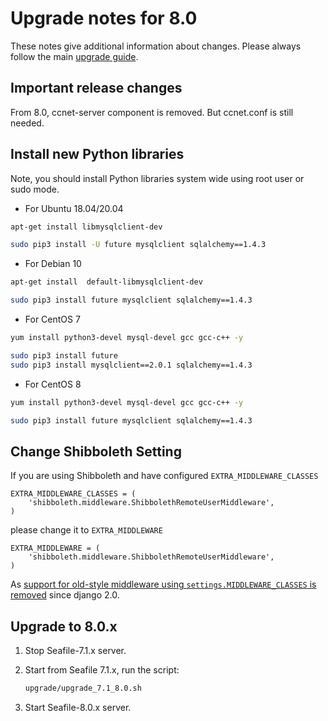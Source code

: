 # Upgrade notes for 8.0

These notes give additional information about changes.
Please always follow the main [upgrade guide](./upgrade.md).

## Important release changes

From 8.0, ccnet-server component is removed. But ccnet.conf is still needed.

## Install new Python libraries

Note, you should install Python libraries system wide using root user or sudo mode.

* For Ubuntu 18.04/20.04

```sh
apt-get install libmysqlclient-dev

sudo pip3 install -U future mysqlclient sqlalchemy==1.4.3
```

* For Debian 10

```sh
apt-get install  default-libmysqlclient-dev 

sudo pip3 install future mysqlclient sqlalchemy==1.4.3
```

* For CentOS 7

```sh
yum install python3-devel mysql-devel gcc gcc-c++ -y

sudo pip3 install future
sudo pip3 install mysqlclient==2.0.1 sqlalchemy==1.4.3
```

* For CentOS 8

```sh
yum install python3-devel mysql-devel gcc gcc-c++ -y

sudo pip3 install future mysqlclient sqlalchemy==1.4.3
```

## Change Shibboleth Setting

If you are using Shibboleth and have configured `EXTRA_MIDDLEWARE_CLASSES`

```
EXTRA_MIDDLEWARE_CLASSES = (
    'shibboleth.middleware.ShibbolethRemoteUserMiddleware',
)
```

please change it to `EXTRA_MIDDLEWARE`

```
EXTRA_MIDDLEWARE = (
    'shibboleth.middleware.ShibbolethRemoteUserMiddleware',
)
```

As [support for old-style middleware using ``settings.MIDDLEWARE_CLASSES`` is removed](https://github.com/django/django/blob/0851933cba7b40e22f5e424c95763dbc27c40aa9/docs/releases/2.0.txt#L854)  since django 2.0.

## Upgrade to 8.0.x

1. Stop Seafile-7.1.x server.
2. Start from Seafile 7.1.x, run the script:

    ```sh
    upgrade/upgrade_7.1_8.0.sh
    ```

3. Start Seafile-8.0.x server.
